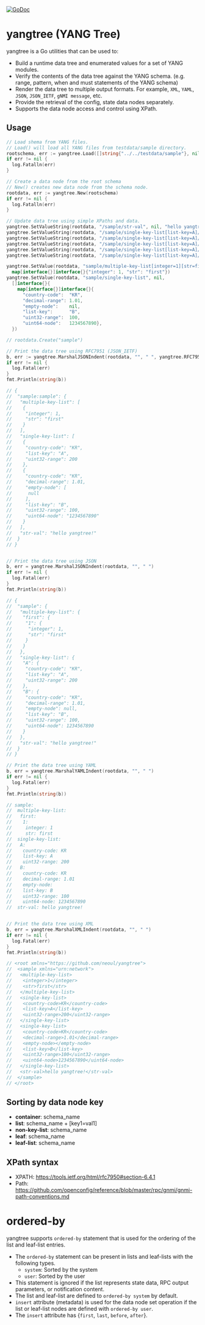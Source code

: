 [![GoDoc](https://godoc.org/github.com/neoul/yangtree?status.svg)](https://godoc.org/github.com/neoul/yangtree)

# yangtree (YANG Tree)

yangtree is a Go utilities that can be used to:

- Build a runtime data tree and enumerated values for a set of YANG modules.
- Verify the contents of the data tree against the YANG schema. (e.g. range, pattern, when and must statements of the YANG schema)
- Render the data tree to multiple output formats. For example, `XML`, `YAML`, `JSON`, `JSON_IETF`, `gNMI message`, etc.
- Provide the retrieval of the config, state data nodes separately.
- Supports the data node access and control using XPath.

## Usage


```go
// Load shema from YANG files.
// Load() will load all YANG files from testdata/sample directory.
rootschema, err := yangtree.Load([]string{"../../testdata/sample"}, nil, nil)
if err != nil {
  log.Fatalln(err)
}

// Create a data node from the root schema
// New() creates new data node from the schema node.
rootdata, err := yangtree.New(rootschema)
if err != nil {
  log.Fatalln(err)
}

// Update data tree using simple XPaths and data.
yangtree.SetValueString(rootdata, "/sample/str-val", nil, "hello yangtree!")
yangtree.SetValueString(rootdata, "/sample/single-key-list[list-key=A]/country-code", nil, "KR")
yangtree.SetValueString(rootdata, "/sample/single-key-list[list-key=A]/decimal-range", nil, "10.1")
yangtree.SetValueString(rootdata, "/sample/single-key-list[list-key=A]/empty", nil)
yangtree.SetValueString(rootdata, "/sample/single-key-list[list-key=A]/uint32-range", nil, "200")
yangtree.SetValueString(rootdata, "/sample/single-key-list[list-key=A]/uint64-node", nil, "0987654321")

yangtree.SetValue(rootdata, "sample/multiple-key-list[integer=1][str=first]", nil,
  map[interface{}]interface{}{"integer": 1, "str": "first"})
yangtree.SetValue(rootdata, "sample/single-key-list", nil,
  []interface{}{
    map[interface{}]interface{}{
      "country-code":  "KR",
      "decimal-range": 1.01,
      "empty-node":    nil,
      "list-key":      "B",
      "uint32-range":  100,
      "uint64-node":   1234567890},
  })

// rootdata.Create("sample")

// Print the data tree using RFC7951 (JSON_IETF)
b, err := yangtree.MarshalJSONIndent(rootdata, "", " ", yangtree.RFC7951Format{})
if err != nil {
  log.Fatal(err)
}
fmt.Println(string(b))

// {
//  "sample:sample": {
//   "multiple-key-list": [
//    {
//     "integer": 1,
//     "str": "first"
//    }
//   ],
//   "single-key-list": [
//    {
//     "country-code": "KR",
//     "list-key": "A",
//     "uint32-range": 200
//    },
//    {
//     "country-code": "KR",
//     "decimal-range": 1.01,
//     "empty-node": [
//      null
//     ],
//     "list-key": "B",
//     "uint32-range": 100,
//     "uint64-node": "1234567890"
//    }
//   ],
//   "str-val": "hello yangtree!"
//  }
// }


// Print the data tree using JSON
b, err = yangtree.MarshalJSONIndent(rootdata, "", " ")
if err != nil {
  log.Fatal(err)
}
fmt.Println(string(b))

// {
//  "sample": {
//   "multiple-key-list": {
//    "first": {
//     "1": {
//      "integer": 1,
//      "str": "first"
//     }
//    }
//   },
//   "single-key-list": {
//    "A": {
//     "country-code": "KR",
//     "list-key": "A",
//     "uint32-range": 200
//    },
//    "B": {
//     "country-code": "KR",
//     "decimal-range": 1.01,
//     "empty-node": null,
//     "list-key": "B",
//     "uint32-range": 100,
//     "uint64-node": 1234567890
//    }
//   },
//   "str-val": "hello yangtree!"
//  }
// }

// Print the data tree using YAML
b, err = yangtree.MarshalYAMLIndent(rootdata, "", " ")
if err != nil {
  log.Fatal(err)
}
fmt.Println(string(b))

// sample:
//  multiple-key-list:
//   first:
//    1:
//     integer: 1
//     str: first
//  single-key-list:
//   A:
//    country-code: KR
//    list-key: A
//    uint32-range: 200
//   B:
//    country-code: KR
//    decimal-range: 1.01
//    empty-node: 
//    list-key: B
//    uint32-range: 100
//    uint64-node: 1234567890
//  str-val: hello yangtree!


// Print the data tree using XML
b, err = yangtree.MarshalXMLIndent(rootdata, "", " ")
if err != nil {
  log.Fatal(err)
}
fmt.Println(string(b))

// <root xmlns="https://github.com/neoul/yangtree">
//  <sample xmlns="urn:network">
//   <multiple-key-list>
//    <integer>1</integer>
//    <str>first</str>
//   </multiple-key-list>
//   <single-key-list>
//    <country-code>KR</country-code>
//    <list-key>A</list-key>
//    <uint32-range>200</uint32-range>
//   </single-key-list>
//   <single-key-list>
//    <country-code>KR</country-code>
//    <decimal-range>1.01</decimal-range>
//    <empty-node></empty-node>
//    <list-key>B</list-key>
//    <uint32-range>100</uint32-range>
//    <uint64-node>1234567890</uint64-node>
//   </single-key-list>
//   <str-val>hello yangtree!</str-val>
//  </sample>
// </root>
```

## Sorting by data node key

- **container**: schema_name
- **list**: schema_name + [key1=val1]
- **non-key-list**: schema_name
- **leaf**: schema_name
- **leaf-list**: schema_name

## XPath syntax

- XPATH: https://tools.ietf.org/html/rfc7950#section-6.4.1
- Path: https://github.com/openconfig/reference/blob/master/rpc/gnmi/gnmi-path-conventions.md

# ordered-by

yangtree supports `ordered-by` statement that is used for the ordering of the list and leaf-list entries.

- The `ordered-by` statement can be present in lists and leaf-lists with the following types.
  - `system`: Sorted by the system
  - `user`: Sorted by the user
- This statement is ignored if the list represents state data, RPC output parameters, or notification content.
- The list and leaf-list are defined to `ordered-by system` by default.
- `insert` attribute (metadata) is used for the data node set operation if the list or leaf-list nodes are defined with `ordered-by user`.
- The `insert` attribute has {`first`, `last`, `before`, `after`}.
